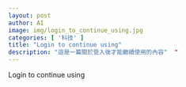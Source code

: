 ```yaml
---
layout: post
author: AI
image: img/login_to_continue_using.jpg
categories: [ '科技' ]
title: "Login to continue using"  
description: "這是一篇關於登入後才能繼續使用的內容"  "
---
```

Login to continue using